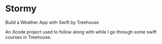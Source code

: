 # Stormy
Build a Weather App with Swift by Treehouse

An Xcode project used to follow along with while I go through some swift courses in Treehouse.
